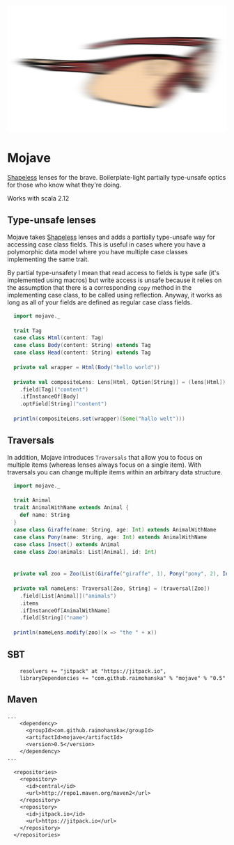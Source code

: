 ![mojave](mojave.png)

# Mojave

[Shapeless](https://github.com/milessabin/shapeless) lenses for the brave. Boilerplate-light partially type-unsafe optics for those who know what they're doing.

Works with scala 2.12

## Type-unsafe lenses

Mojave takes [Shapeless](https://github.com/milessabin/shapeless) lenses and adds a partially type-unsafe way for accessing
case class fields. This is useful in cases where you have a polymorphic data model where you have multiple case classes
implementing the same trait.

By partial type-unsafety I mean that read access to fields is type safe (it's implemented using macros) but
write access is unsafe because it relies on the assumption that there is a corresponding `copy` method in the
implementing case class, to be called using reflection. Anyway, it works as long as all of your fields are 
defined as regular case class fields.

```scala
  import mojave._

  trait Tag
  case class Html(content: Tag)
  case class Body(content: String) extends Tag
  case class Head(content: String) extends Tag

  private val wrapper = Html(Body("hello world"))

  private val compositeLens: Lens[Html, Option[String]] = (lens[Html])
    .field[Tag]("content")
    .ifInstanceOf[Body]
    .optField[String]("content")

  println(compositeLens.set(wrapper)(Some("hallo welt")))
```

## Traversals

In addition, Mojave introduces `Traversals` that allow you to focus on multiple items (whereas lenses always focus on a single item).
With traversals you can change multiple items within an arbitrary data structure.

```scala
  import mojave._

  trait Animal
  trait AnimalWithName extends Animal {
    def name: String
  }
  case class Giraffe(name: String, age: Int) extends AnimalWithName
  case class Pony(name: String, age: Int) extends AnimalWithName
  case class Insect() extends Animal
  case class Zoo(animals: List[Animal], id: Int)


  private val zoo = Zoo(List(Giraffe("giraffe", 1), Pony("pony", 2), Insect()), 0)

  private val nameLens: Traversal[Zoo, String] = (traversal[Zoo])
    .field[List[Animal]]("animals")
    .items
    .ifInstanceOf[AnimalWithName]
    .field[String]("name")

  println(nameLens.modify(zoo)(x => "the " + x))
```

## SBT

```
    resolvers += "jitpack" at "https://jitpack.io",
    libraryDependencies += "com.github.raimohanska" % "mojave" % "0.5"
```

## Maven

```
...
    <dependency>
      <groupId>com.github.raimohanska</groupId>
      <artifactId>mojave</artifactId>
      <version>0.5</version>
    </dependency>
...

  <repositories>
    <repository>
      <id>central</id>
      <url>http://repo1.maven.org/maven2</url>
    </repository>
    <repository>
      <id>jitpack.io</id>
      <url>https://jitpack.io</url>
    </repository>
  </repositories>
```

